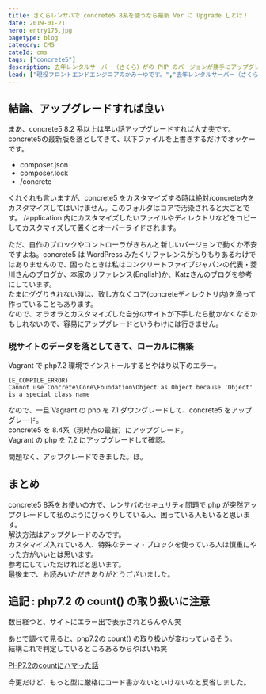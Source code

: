 ```yaml
---
title: さくらレンサバで concrete5 8系を使うなら最新 Ver に Upgrade しとけ！
date: 2019-01-21
hero: entry175.jpg
pagetype: blog
category: CMS
cateId: cms
tags: ["concrete5"]
description: 去年レンタルサーバー（さくら）がの PHP のバージョンが勝手にアップグレードしてサイトが見れなくなってしまったことがあります。concrete5 8.2 では php7.2 で予約語のせいで動かなくなったみたいです。そこで、concrete5 8.2 を php7.2 に対応する方法を紹介します。
lead: ["現役フロントエンドエンジニアのかみーゆです。","去年レンタルサーバー（さくら）がの PHP のバージョンが勝手にアップグレードしてサイトが見れなくなってしまったことがあります。concrete5 8.2 では php7.2 で予約語のせいで動かなくなったみたいです。","そこで、concrete5 8.2 を php7.2 に対応する方法を紹介します。"]
---
```

## 結論、アップグレードすれば良い
まあ、concrete5 8.2 系以上は早い話アップグレードすれば大丈夫です。<br>
concrete5の最新版を落としてきて、以下ファイルを上書きするだけでオッケーです。

* composer.json
* composer.lock
* /concrete

くれぐれも言いますが、concrete5 をカスタマイズする時は絶対/concrete内をカスタマイズしてはいけません。このフォルダはコアで汚染されると大ごとです。
/application 内にカスタマイズしたいファイルやディレクトリなどをコピーしてカスタマイズして置くとオーバーライドされます。

ただ、自作のブロックやコントローラがきちんと新しいバージョンで動くか不安ですよね。concrete5 は WordPress みたくリファレンスがもりもりあるわけではありませんので、困ったときは私はコンクリートファイブジャパンの代表・菱川さんのブログか、本家のリファレンス(English)か、Katzさんのブログを参考にしています。<br>
たまにググりきれない時は、致し方なくコア(concreteディレクトリ内)を漁って作っていることもあります。<br>
なので、オラオラとカスタマイズした自分のサイトが下手したら動かなくなるかもしれないので、容易にアップグレードというわけには行きません。

### 現サイトのデータを落としてきて、ローカルに構築
Vagrant で php7.2 環境でインストールするとやはり以下のエラー。

```
(E_COMPILE_ERROR)
Cannot use Concrete\Core\Foundation\Object as Object because 'Object' is a special class name
```
なので、一旦 Vagrant の php を 7.1 ダウングレードして、concrete5 をアップグレード。<br>
concrete5 を 8.4系（現時点の最新）にアップグレード。<br>
Vagrant の php を 7.2 にアップグレードして確認。

問題なく、アップグレードできました。ほ。

## まとめ
concrete5 8系をお使いの方で、レンサバのセキュリティ問題で php が突然アップグレードして私のようにびっくりしている人、困っている人もいると思います。<br>
解決方法はアップグレードのみです。<br>
カスタマイズ入れている人、特殊なテーマ・ブロックを使っている人は慎重にやった方がいいとは思います。<br>
参考にしていただければと思います。<br>
最後まで、お読みいただきありがとうございました。

## 追記 : php7.2 の count() の取り扱いに注意
数日経つと、サイトにエラー出で表示されとらんやん笑

あとで調べて見ると、php7.2の count() の取り扱いが変わっているそう。<br>
結構これで判定しているところあるからやばいね笑

[PHP7.2のcountにハマった話](https://qiita.com/masaki-ogawa/items/1671d110b2286ececd09)

今更だけど、もっと型に厳格にコード書かないといけないなと反省しました。
